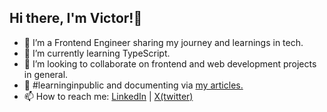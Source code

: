 ## Hi there, I'm Victor!👋

- 🔭 I’m a Frontend Engineer sharing my journey and learnings in tech.
- 🌱 I’m currently learning TypeScript.
- 👯 I’m looking to collaborate on frontend and web development projects in general.
- 🌹 #learninginpublic and documenting via [my articles.](https://dev.to/theuzomavictor)
- 📫 How to reach me:
  [LinkedIn](https://www.linkedin.com/in/victor-uzoma-nwankwo/) |
  [X(twitter)](https://x.com/theuzomavictor)


<!--
- 💬 Ask me about ...
- 🤔 I’m looking for help with ...
- 😄 Pronouns: He/Him/His
- ⚡ Fun fact: Check back later...
-->

